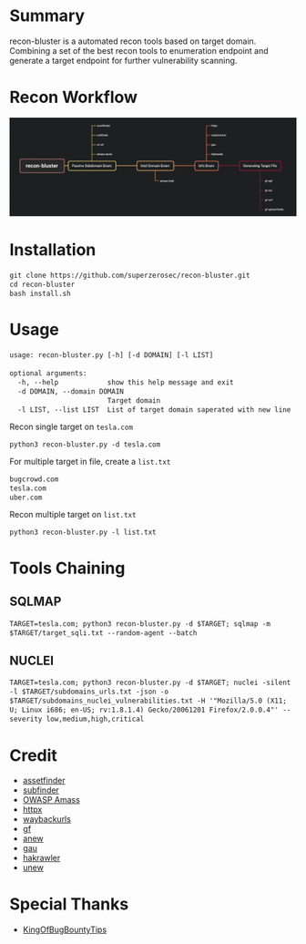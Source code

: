 # Summary
recon-bluster is a automated recon tools based on target domain. Combining a set of the best recon tools to enumeration endpoint and generate a target endpoint for further vulnerability scanning.
# Recon Workflow
![Alt text](images/xmind.png "recon workflow")
# Installation
```shell
git clone https://github.com/superzerosec/recon-bluster.git
cd recon-bluster
bash install.sh
```
# Usage
```shell
usage: recon-bluster.py [-h] [-d DOMAIN] [-l LIST]

optional arguments:
  -h, --help            show this help message and exit
  -d DOMAIN, --domain DOMAIN
                        Target domain
  -l LIST, --list LIST  List of target domain saperated with new line
```

Recon single target on `tesla.com`
```shell
python3 recon-bluster.py -d tesla.com
```
For multiple target in file, create a `list.txt`
```shell
bugcrowd.com
tesla.com
uber.com
```
Recon multiple target on `list.txt`
```shell
python3 recon-bluster.py -l list.txt
```
# Tools Chaining
## SQLMAP
```shell
TARGET=tesla.com; python3 recon-bluster.py -d $TARGET; sqlmap -m $TARGET/target_sqli.txt --random-agent --batch
```
## NUCLEI
```shell
TARGET=tesla.com; python3 recon-bluster.py -d $TARGET; nuclei -silent -l $TARGET/subdomains_urls.txt -json -o $TARGET/subdomains_nuclei_vulnerabilities.txt -H '"Mozilla/5.0 (X11; U; Linux i686; en-US; rv:1.8.1.4) Gecko/20061201 Firefox/2.0.0.4"' --severity low,medium,high,critical
```
# Credit
* [assetfinder](https://github.com/tomnomnom/assetfinder)
* [subfinder](https://github.com/projectdiscovery/subfinder)
* [OWASP Amass](https://github.com/OWASP/Amass)
* [httpx](https://github.com/projectdiscovery/httpx)
* [waybackurls](https://github.com/tomnomnom/waybackurls)
* [gf](https://github.com/tomnomnom/gf)
* [anew](https://github.com/tomnomnom/anew)
* [gau](https://github.com/lc/gau)
* [hakrawler](https://github.com/hakluke/hakrawler)
* [unew](https://github.com/dwisiswant0/unew)
# Special Thanks
* [KingOfBugBountyTips](https://github.com/KingOfBugbounty/KingOfBugBountyTips)
